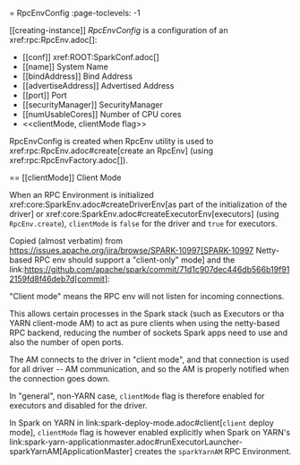 = RpcEnvConfig
:page-toclevels: -1

[[creating-instance]]
*RpcEnvConfig* is a configuration of an xref:rpc:RpcEnv.adoc[]:

* [[conf]] xref:ROOT:SparkConf.adoc[]
* [[name]] System Name
* [[bindAddress]] Bind Address
* [[advertiseAddress]] Advertised Address
* [[port]] Port
* [[securityManager]] SecurityManager
* [[numUsableCores]] Number of CPU cores
* <<clientMode, clientMode flag>>

RpcEnvConfig is created when RpcEnv utility is used to xref:rpc:RpcEnv.adoc#create[create an RpcEnv] (using xref:rpc:RpcEnvFactory.adoc[]).

== [[clientMode]] Client Mode

When an RPC Environment is initialized xref:core:SparkEnv.adoc#createDriverEnv[as part of the initialization of the driver] or xref:core:SparkEnv.adoc#createExecutorEnv[executors] (using `RpcEnv.create`), `clientMode` is `false` for the driver and `true` for executors.

Copied (almost verbatim) from https://issues.apache.org/jira/browse/SPARK-10997[SPARK-10997 Netty-based RPC env should support a "client-only" mode] and the link:https://github.com/apache/spark/commit/71d1c907dec446db566b19f912159fd8f46deb7d[commit]:

"Client mode" means the RPC env will not listen for incoming connections.

This allows certain processes in the Spark stack (such as Executors or tha YARN client-mode AM) to act as pure clients when using the netty-based RPC backend, reducing the number of sockets Spark apps need to use and also the number of open ports.

The AM connects to the driver in "client mode", and that connection is used for all driver -- AM communication, and so the AM is properly notified when the connection goes down.

In "general", non-YARN case, `clientMode` flag is therefore enabled for executors and disabled for the driver.

In Spark on YARN in link:spark-deploy-mode.adoc#client[`client` deploy mode], `clientMode` flag is however enabled explicitly when Spark on YARN's link:spark-yarn-applicationmaster.adoc#runExecutorLauncher-sparkYarnAM[ApplicationMaster] creates the `sparkYarnAM` RPC Environment.
